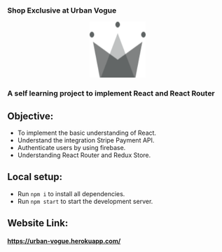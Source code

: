 ### Shop Exclusive at Urban Vogue
<p align="center">
  <img  alt="Logo" height="128px" width="128px" src="./src/assets/crown.svg">
</p>


### A self learning project to implement React and React Router

## Objective:
- To implement the basic understanding of React.
- Understand the integration Stripe Payment API.
- Authenticate users by using firebase.
- Understanding React Router and Redux Store.

## Local setup:
- Run `npm i` to install all dependencies.
- Run `npm start` to start the development server.

## Website Link:
#### https://urban-vogue.herokuapp.com/
